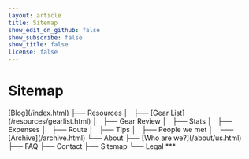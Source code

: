 ```yaml
---
layout: article
title: Sitemap
show_edit_on_github: false
show_subscribe: false
show_title: false
license: false
---
```


# Sitemap

<link rel="stylesheet" type="text/css" href="/assets/css/textdeco.css">
<span class="mono">
[Blog](/index.html)
├── Resources
│   ├── [Gear List](/resources/gearlist.html)
│   ├── Gear Review
│   ├── Stats
│   ├── Expenses
│   ├── Route
│   ├── Tips
│   ├── People we met
│   └── [Archive](/archive.html)
└── About
    ├── [Who are we?](/about/us.html)
    ├── FAQ
    ├── Contact
    ├── Sitemap
    └── Legal
</span>
***
